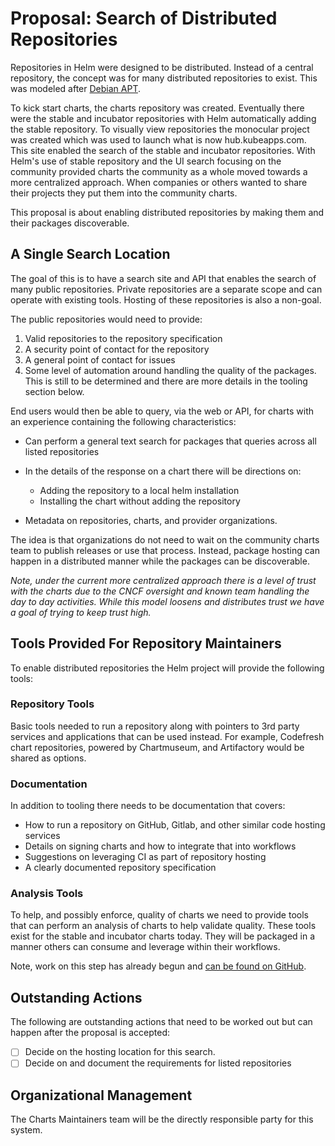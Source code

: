 # Proposal: Search of Distributed Repositories

Repositories in Helm were designed to be distributed. Instead of a central repository, the concept was for many distributed repositories to exist. This was modeled after [Debian APT](https://en.wikipedia.org/wiki/APT_(Debian)).

To kick start charts, the charts repository was created. Eventually there were the stable and incubator repositories with Helm automatically adding the stable repository. To visually view repositories the monocular project was created which was used to launch what is now hub.kubeapps.com. This site enabled the search of the stable and incubator repositories. With Helm's use of stable repository and the UI search focusing on the community provided charts the community as a whole moved towards a more centralized approach. When companies or others wanted to share their projects they put them into the community charts.

This proposal is about enabling distributed repositories by making them and their packages discoverable.

## A Single Search Location

The goal of this is to have a search site and API that enables the search of many public repositories. Private repositories are a separate scope and can operate with existing tools. Hosting of these repositories is also a non-goal.

The public repositories would need to provide:

1. Valid repositories to the repository specification
1. A security point of contact for the repository
1. A general point of contact for issues
1. Some level of automation around handling the quality of the packages. This is still to be determined and there are more details in the tooling section below.

End users would then be able to query, via the web or API, for charts with an experience containing the following characteristics:

* Can perform a general text search for packages that queries across all listed repositories
* In the details of the response on a chart there will be directions on:

    * Adding the repository to a local helm installation
    * Installing the chart without adding the repository

* Metadata on repositories, charts, and provider organizations.

The idea is that organizations do not need to wait on the community charts team to publish releases or use that process. Instead, package hosting can happen in a distributed manner while the packages can be discoverable.

_Note, under the current more centralized approach there is a level of trust with the charts due to the CNCF oversight and known team handling the day to day activities. While this model loosens and distributes trust we have a goal of trying to keep trust high._

## Tools Provided For Repository Maintainers

To enable distributed repositories the Helm project will provide the following tools:

### Repository Tools

Basic tools needed to run a repository along with pointers to 3rd party services and applications that can be used instead. For example, Codefresh chart repositories, powered by Chartmuseum, and Artifactory would be shared as options.

### Documentation

In addition to tooling there needs to be documentation that covers:

* How to run a repository on GitHub, Gitlab, and other similar code hosting services
* Details on signing charts and how to integrate that into workflows
* Suggestions on leveraging CI as part of repository hosting
* A clearly documented repository specification

### Analysis Tools

To help, and possibly enforce, quality of charts we need to provide tools that can perform an analysis of charts to help validate quality. These tools exist for the stable and incubator charts today. They will be packaged in a manner others can consume and leverage within their workflows.

Note, work on this step has already begun and [can be found on GitHub](https://github.com/kubernetes-helm/chart-testing).

## Outstanding Actions

The following are outstanding actions that need to be worked out but can happen after the proposal is accepted:

* [ ] Decide on the hosting location for this search.
* [ ] Decide on and document the requirements for listed repositories

## Organizational Management

The Charts Maintainers team will be the directly responsible party for this system.
